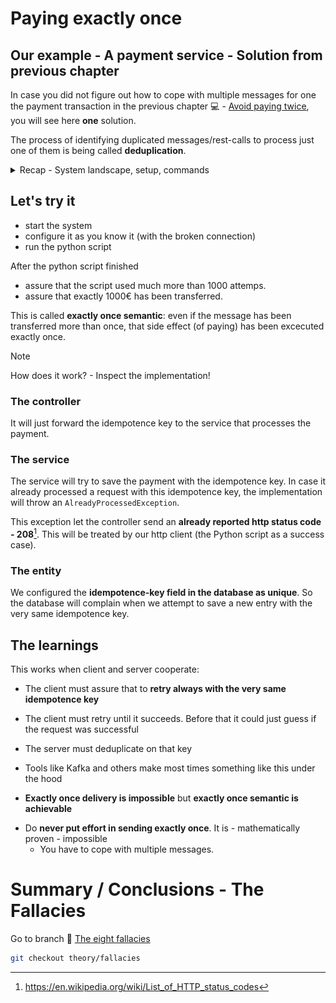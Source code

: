 # Paying exactly once

## Our example - A payment service - Solution from previous chapter

In case you did not figure out how to cope with multiple messages for one the payment transaction in the previous chapter :computer: - [Avoid paying twice](https://github.com/in-der-kothe/exactly-once-semantics/tree/code/avoid-paying-twice), you will see here **one** solution.

The process of identifying duplicated messages/rest-calls to process just one of them is being called **deduplication**.

<details>
  <summary>Recap - System landscape, setup, commands</summary>

## Prerequisites

See :computer: [A Naive payment system](https://github.com/in-der-kothe/exactly-once-semantics/tree/code/naive-payment-system)
  
### System landscape
![image](architecture.svg)

### REST-Services and known commands / REST-calls
- `payment.http` / [payment.http](https://github.com/in-der-kothe/exactly-once-semantics/blob/code/never-pay-too-little/payment.http)
  - use `STATS-Endpoint` to assure no money has been transferred
  - use `DIRECT-Payments-Endpoint` ONE time to transfer ONE €.
  - use `Delete all transactions` to delete all the money 💸
- `toxi.http` / [toxi.http](https://github.com/in-der-kothe/exactly-once-semantics/blob/code/never-pay-too-little/toxi.http)
  - use 'Configure Proxy' to configure the toxi proxy
  - `set upstream-reset-peer toxic` - a broken connection before the request reaches the payment services, with a likelyhood of 30%
  - `set downstream-reset-peer toxic` - a broken connection after the request should return to client, again with a likelyhood of 30%

### System setup -  not essential but maybe helpful
Make sure, all services are shutdown and the system is 'clear' to start again with a slightly different behaviour.

Setup your system as before:
```bash
./build-and-run-docker.sh
# or
./build-and-run-podman.sh

# you can skip this, when you still have the venv directory from the previous chapter and have activated that environment
python3 -m venv venv
source ./venv/bin/activate
pip install -r requirements.txt
```
</details>

## Let's try it

* start the system
* configure it as you know it (with the broken connection)
* run the python script

After the python script finished
* assure that the script used much more than 1000 attemps.
* assure that exactly 1000€ has been transferred.

This is called **exactly once semantic**: even if the message has been transferred more than once, that side effect (of paying) has been excecuted exactly once.

> [!NOTE]
> How does it work? - Inspect the implementation!

### The controller

It will just forward the idempotence key to the service that processes the payment.

### The service

The service will try to save the payment with the idempotence key. In case it already processed a request with this idempotence key, the implementation will throw an `AlreadyProcessedException`.

This exception let the controller send an **already reported http status code - 208**[^1]. This will be treated by our http client (the Python script as a success case).

### The entity

We configured the **idempotence-key field in the database as unique**. 
So the database will complain when we attempt to save a new entry with the very same idempotence key.

## The learnings

This works when client and server cooperate:
 * The client must assure that to **retry always with the very same idempotence key**
 * The client must retry until it succeeds. Before that it could just guess if the request was successful
 * The server must deduplicate on that key


 * Tools like Kafka and others make most times something like this under the hood
 * **Exactly once delivery is impossible** but **exactly once semantic is achievable**
- Do **never put effort in sending exactly once**. It is - mathematically proven - impossible
  - You have to cope with multiple messages.

# Summary / Conclusions - The Fallacies
Go to branch :book: [The eight fallacies](https://github.com/in-der-kothe/exactly-once-semantics/tree/theory/fallacies)

```bash
git checkout theory/fallacies
```

[^1]: https://en.wikipedia.org/wiki/List_of_HTTP_status_codes

